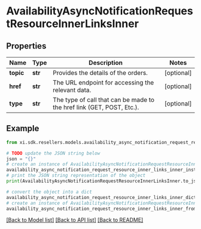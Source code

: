# AvailabilityAsyncNotificationRequestResourceInnerLinksInner


## Properties

Name | Type | Description | Notes
------------ | ------------- | ------------- | -------------
**topic** | **str** | Provides the details of the orders. | [optional] 
**href** | **str** | The URL endpoint for accessing the relevant data. | [optional] 
**type** | **str** | The type of call that can be made to the href link (GET, POST, Etc.).             | [optional] 

## Example

```python
from xi.sdk.resellers.models.availability_async_notification_request_resource_inner_links_inner import AvailabilityAsyncNotificationRequestResourceInnerLinksInner

# TODO update the JSON string below
json = "{}"
# create an instance of AvailabilityAsyncNotificationRequestResourceInnerLinksInner from a JSON string
availability_async_notification_request_resource_inner_links_inner_instance = AvailabilityAsyncNotificationRequestResourceInnerLinksInner.from_json(json)
# print the JSON string representation of the object
print(AvailabilityAsyncNotificationRequestResourceInnerLinksInner.to_json())

# convert the object into a dict
availability_async_notification_request_resource_inner_links_inner_dict = availability_async_notification_request_resource_inner_links_inner_instance.to_dict()
# create an instance of AvailabilityAsyncNotificationRequestResourceInnerLinksInner from a dict
availability_async_notification_request_resource_inner_links_inner_from_dict = AvailabilityAsyncNotificationRequestResourceInnerLinksInner.from_dict(availability_async_notification_request_resource_inner_links_inner_dict)
```
[[Back to Model list]](../README.md#documentation-for-models) [[Back to API list]](../README.md#documentation-for-api-endpoints) [[Back to README]](../README.md)


